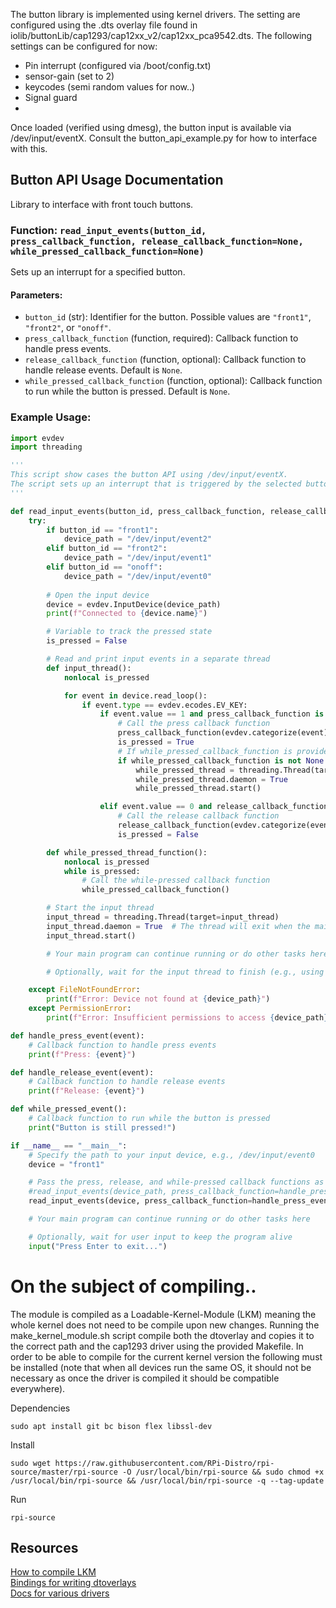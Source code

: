 The button library is implemented using kernel drivers. The setting are configured using the .dts overlay file found in iolib/buttonLib/cap1293/cap12xx_v2/cap12xx_pca9542.dts. The following settings can be configured for now:

 - Pin interrupt (configured via /boot/config.txt)
 - sensor-gain (set to 2)
 - keycodes (semi random values for now..)
 - Signal guard
 - 

Once loaded (verified using dmesg), the button input is available via /dev/input/eventX. Consult the button_api_example.py for how to interface with this.

## Button API Usage Documentation

Library to interface with front touch buttons.

### Function: `read_input_events(button_id, press_callback_function, release_callback_function=None, while_pressed_callback_function=None)`

Sets up an interrupt for a specified button.

#### Parameters:
- `button_id` (str): Identifier for the button. Possible values are `"front1"`, `"front2"`, or `"onoff"`.
- `press_callback_function` (function, required): Callback function to handle press events.
- `release_callback_function` (function, optional): Callback function to handle release events. Default is `None`.
- `while_pressed_callback_function` (function, optional): Callback function to run while the button is pressed. Default is `None`.

### Example Usage:

```python
import evdev
import threading

'''
This script show cases the button API using /dev/input/eventX.
The script sets up an interrupt that is triggered by the selected button, and can register a press, long press and release.
'''

def read_input_events(button_id, press_callback_function, release_callback_function=None, while_pressed_callback_function=None):
    try:
        if button_id == "front1":
            device_path = "/dev/input/event2"
        elif button_id == "front2":
            device_path = "/dev/input/event1"
        elif button_id == "onoff":
            device_path = "/dev/input/event0"
        
        # Open the input device
        device = evdev.InputDevice(device_path)
        print(f"Connected to {device.name}")

        # Variable to track the pressed state
        is_pressed = False

        # Read and print input events in a separate thread
        def input_thread():
            nonlocal is_pressed

            for event in device.read_loop():
                if event.type == evdev.ecodes.EV_KEY:
                    if event.value == 1 and press_callback_function is not None:
                        # Call the press callback function
                        press_callback_function(evdev.categorize(event))
                        is_pressed = True
                        # If while_pressed_callback_function is provided, start the while-pressed loop
                        if while_pressed_callback_function is not None:
                            while_pressed_thread = threading.Thread(target=while_pressed_thread_function)
                            while_pressed_thread.daemon = True
                            while_pressed_thread.start()

                    elif event.value == 0 and release_callback_function is not None:
                        # Call the release callback function
                        release_callback_function(evdev.categorize(event))
                        is_pressed = False

        def while_pressed_thread_function():
            nonlocal is_pressed
            while is_pressed:
                # Call the while-pressed callback function
                while_pressed_callback_function()

        # Start the input thread
        input_thread = threading.Thread(target=input_thread)
        input_thread.daemon = True  # The thread will exit when the main program exits
        input_thread.start()

        # Your main program can continue running or do other tasks here

        # Optionally, wait for the input thread to finish (e.g., using input_thread.join())

    except FileNotFoundError:
        print(f"Error: Device not found at {device_path}")
    except PermissionError:
        print(f"Error: Insufficient permissions to access {device_path}")

def handle_press_event(event):
    # Callback function to handle press events
    print(f"Press: {event}")

def handle_release_event(event):
    # Callback function to handle release events
    print(f"Release: {event}")

def while_pressed_event():
    # Callback function to run while the button is pressed
    print("Button is still pressed!")

if __name__ == "__main__":
    # Specify the path to your input device, e.g., /dev/input/event0
    device = "front1"

    # Pass the press, release, and while-pressed callback functions as arguments
    #read_input_events(device_path, press_callback_function=handle_press_event, release_callback_function=handle_release_event, while_pressed_callback_function=while_pressed_event)
    read_input_events(device, press_callback_function=handle_press_event)

    # Your main program can continue running or do other tasks here

    # Optionally, wait for user input to keep the program alive
    input("Press Enter to exit...")

```
# On the subject of compiling..
The module is compiled as a Loadable-Kernel-Module (LKM) meaning the whole kernel does not need to be compile upon new changes. Running the make_kernel_module.sh script compile both the dtoverlay and copies it to the correct path and the cap1293 driver using the provided Makefile.
In order to be able to compile for the current kernel version the following must be installed (note that when all devices run the same OS, it should not be necessary as once the driver is compiled it should be compatible everywhere).

Dependencies
```text
sudo apt install git bc bison flex libssl-dev
```

Install
```text
sudo wget https://raw.githubusercontent.com/RPi-Distro/rpi-source/master/rpi-source -O /usr/local/bin/rpi-source && sudo chmod +x /usr/local/bin/rpi-source && /usr/local/bin/rpi-source -q --tag-update

```
Run
```text
rpi-source
```


## Resources
[How to compile LKM](https://github.com/RPi-Distro/rpi-source)  
[Bindings for writing dtoverlays](https://github.com/raspberrypi/linux/tree/77fc1fbcb5c013329af9583307dd1ff3cd4752aa/Documentation/devicetree/bindings)  
[Docs for various drivers](https://github.com/raspberrypi/linux/tree/77fc1fbcb5c013329af9583307dd1ff3cd4752aa/Documentation)  


